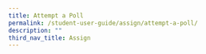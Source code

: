 ```yaml
---
title: Attempt a Poll
permalink: /student-user-guide/assign/attempt-a-poll/
description: ""
third_nav_title: Assign
---
```


